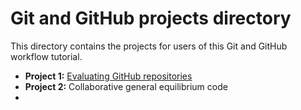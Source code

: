 # Git and GitHub projects directory
This directory contains the projects for users of this Git and GitHub workflow tutorial.

* **Project 1:** [Evaluating GitHub repositories](https://github.com/rickecon/githubtutorial/blob/master/Projects/Project1.md)
* **Project 2:** Collaborative general equilibrium code
*

